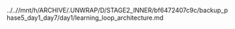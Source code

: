 ../..//mnt/h/ARCHIVE/.UNWRAP/D/STAGE2_INNER/bf6472407c9c/backup_phase5_day1_day7/day1/learning_loop_architecture.md